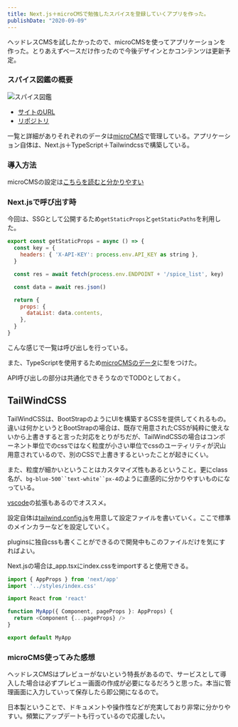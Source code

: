 ```yaml
---
title: Next.js＋microCMSで勉強したスパイスを登録していくアプリを作った。
publishDate: "2020-09-09"
---
```


ヘッドレスCMSを試したかったので、microCMSを使ってアプリケーションを作った。とりあえずベースだけ作ったので今後デザインとかコンテンツは更新予定。

### スパイス図鑑の概要

![スパイス図鑑](/images/spice.png)

- [サイトのURL](https://micro-cms-demo.vercel.app/)
- [リポジトリ](https://github.com/ryokatsuse/microCMS_DEMO)

一覧と詳細がありそれぞれのデータは[microCMS](https://microcms.io/)で管理している。アプリケーション自体は、Next.js＋TypeScript＋Tailwindcssで構築している。

### 導入方法
microCMSの設定は[こちらを読むと分かりやすい](https://microcms.io/docs/manual/getting-started)

### Next.jsで呼び出す時

今回は、SSGとして公開するため`getStaticProps`と`getStaticPaths`を利用した。

```javascript
export const getStaticProps = async () => {
  const key = {
    headers: { 'X-API-KEY': process.env.API_KEY as string },
  }

  const res = await fetch(process.env.ENDPOINT + '/spice_list', key)

  const data = await res.json()

  return {
    props: {
      dataList: data.contents,
    },
  }
}

```
こんな感じで一覧は呼び出しを行っている。

また、TypeScriptを使用するため[microCMSのデータ](https://github.com/ryokatsuse/microCMS_DEMO/tree/master/src/types)に型をつけた。

API呼び出しの部分は共通化できそうなのでTODOとしておく。

## TailWindCSS
TailWindCSSは、BootStrapのようにUIを構築するCSSを提供してくれるもの。違いは何かというとBootStrapの場合は、既存で用意されたCSSが純粋に使えないから上書きすると言った対応をとりがちだが、TailWindCSSの場合はコンポーネント単位でのcssではなく粒度が小さい単位でcssのユーティリティが沢山用意されているので、別のCSSで上書きするといったことが起きにくい。

また、粒度が細かいということはカスタマイズ性もあるということ。更にclass名が、`bg-blue-500``text-white``px-4`のように直感的に分かりやすいものになっている。

[vscode](https://marketplace.visualstudio.com/items?itemName=bradlc.vscode-tailwindcss)の拡張もあるのでオススメ。


設定自体は[tailwind.config.js](https://github.com/ryokatsuse/microCMS_DEMO/blob/master/tailwind.config.js)を用意して設定ファイルを書いていく。ここで標準のメインカラーなどを設定していく。

pluginsに独自cssも書くことができるので開発中もこのファイルだけを気にすればよい。

Next.jsの場合は_app.tsxにindex.cssをimportすると使用できる。

```javascript
import { AppProps } from 'next/app'
import '../styles/index.css'

import React from 'react'

function MyApp({ Component, pageProps }: AppProps) {
  return <Component {...pageProps} />
}

export default MyApp

```

### microCMS使ってみた感想

ヘッドレスCMSはプレビューがないという特長があるので、サービスとして導入した場合は必ずプレビュー画面の作成が必要になるだろうと思った。本当に管理画面に入力していって保存したら即公開になるので。

日本製ということで、ドキュメントや操作性などが充実しており非常に分かりやすい。頻繁にアップデートも行っているので応援したい。





